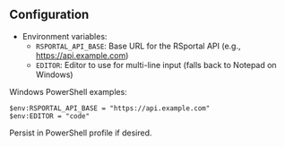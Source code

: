 ## Configuration

- Environment variables:
  - `RSPORTAL_API_BASE`: Base URL for the RSportal API (e.g., https://api.example.com)
  - `EDITOR`: Editor to use for multi-line input (falls back to Notepad on Windows)

Windows PowerShell examples:
```
$env:RSPORTAL_API_BASE = "https://api.example.com"
$env:EDITOR = "code"
```

Persist in PowerShell profile if desired.
